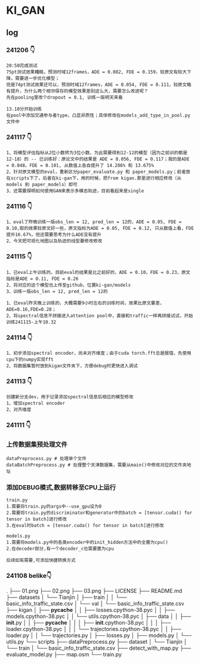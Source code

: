 # KI_GAN

## log 
### 241206 👇
```
20:50完成测试
75pt测试效果糟糕，预测时域12frames，ADE = 0.082, FDE = 0.159，较原文有较大下降，需要进一步优化模型；
但是74pt测试效果还可以，预测时域12frames，ADE = 0.054, FDE = 0.111，较原文略有提升，为什么两个相邻保存的模型效果差别这么大，需要怎么改进呢？
先在pooling里改个dropout = 0.1, 训练一版明天来看
```

```
13.18分开始训练
在pool中添加交通参与者type，凸显异质性；具体修改在models_add_type_in_pool.py文件中
```

### 241117 👇
``` 
1、将模型评估指标从2位小数转为3位小数，为此需要得到12-12的模型（因为之前训的都是12-18）的 -- 已训练好：原论文中的结果是 ADE = 0.056, FDE = 0.117；我的是ADE = 0.048，FDE = 0.101, 从数值上各自提升了 14.286% 和 13.675%
2、针对原文模型的eval，重新区分paper_evaluate.py 和 paper_models.py；前者放在scripts下了，后者在ki-gan下，用的时候，把from kigan.那里进行相应修改（从models 到 paper_models）即可
3、还需要探明如何使用GAN来表示多模态轨迹，目前看起来是single
```

### 241116 👇
```
1、eval了昨晚训练一版obs_len = 12, pred_len = 12的，ADE = 0.05, FDE = 0.10,取的效果较原文好一些，原文指标为ADE = 0.05, FDE = 0.12, 只从数值上看，FDE 提升16.67%，但还需要思考为什么ADE没有提升
2、今天把可视化地图以及轨迹的线型要修改修改
```

### 241115 👇
```
1、已eval上午训练的，目前eval的结果是比之前好的，ADE = 0.10，FDE = 0.23，原文指标是ADE = 0.11, FDE = 0.26
2、将对应的这个模型也上传至github，位置ki-gan/models
3、训练一版obs_len = 12, pred_len = 12的
```

```
1、已eval昨天晚上训练的，大概需要9小时左右的训练时间，效果比原文要差，ADE=0.16,FDE=0.28；
2、将spectral信息不拼接进入attention pool中，直接和traffic一样再拼接试试，开始训练241115-上午10.32
```

### 241114 👇
```
1、初步添加spectral encoder，尚未对齐维度；由于cuda torch.fft总是报错，先使用cpu下的numpy实现fft
2、将数据集暂时放到kigan文件夹下，方便debug时更快进入调试
```

### 241113 👇
```
创建新分支dev，用于记录添加spectral信息后相应的模型修改
1、增加spectral encoder
2、对齐维度
```

### 241111 👇
### 上传数据集预处理文件
```
dataPreprocess.py # 处理单个文件
dataBatchPreprocess.py # 处理整个天津数据集，需要从main()中修改对应的文件夹地址
```
### 添加DEBUG模式,数据转移至CPU上运行
```
train.py
1.需要将train.py的args中--use_gpu设为0
2.需要将train.py的discriminator和generator中的batch = [tensor.cuda() for tensor in batch]进行修改
3.在eval时batch = [tensor.cuda() for tensor in batch]进行修改

models.py
1.需要将models.py中的各类encoder中的init_hidden方法中的全置为cpu()
2.在decoder部分,有一个decoder_c也需要置为cpu

后续如有需要,可添加快捷转换方式
```

### 241108 belike👇
.
├── 01.png
├── 02.png
├── 03.png
├── LICENSE
├── README.md
├── datasets
│   └── Tianjin
│       ├── train
│       │   └── basic_info_traffic_state.csv
│       └── val
│           └── basic_info_traffic_state.csv
├── kigan
│   ├── __pycache__
│   │   ├── losses.cpython-38.pyc
│   │   ├── models.cpython-38.pyc
│   │   └── utils.cpython-38.pyc
│   ├── data
│   │   ├── __init__.py
│   │   ├── __pycache__
│   │   │   ├── __init__.cpython-38.pyc
│   │   │   ├── loader.cpython-38.pyc
│   │   │   └── trajectories.cpython-38.pyc
│   │   ├── loader.py
│   │   └── trajectories.py
│   ├── losses.py
│   ├── models.py
│   └── utils.py
└── scripts
    ├── dataPreprocess.py
    ├── dataset
    │   └── Tianjin
    │       └── train
    │           └── basic_info_traffic_state.csv
    ├── detect_with_map.py
    ├── evaluate_model.py
    ├── map.osm
    └── train.py
